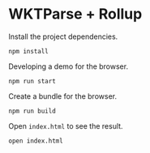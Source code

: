 # WKTParse + Rollup


Install the project dependencies.

    npm install

Developing a demo for the browser.

    npm run start

Create a bundle for the browser.

    npm run build

Open `index.html` to see the result.

    open index.html
